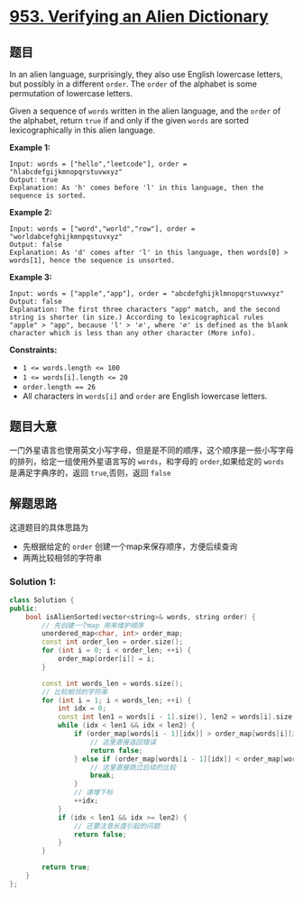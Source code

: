 # [953. Verifying an Alien Dictionary](https://leetcode.com/problems/verifying-an-alien-dictionary/)

## 题目

In an alien language, surprisingly, they also use English lowercase letters, but possibly in a different `order`. The `order` of the alphabet is some permutation of lowercase letters.

Given a sequence of `words` written in the alien language, and the `order` of the alphabet, return `true` if and only if the given `words` are sorted lexicographically in this alien language.

 

**Example 1:**

```
Input: words = ["hello","leetcode"], order = "hlabcdefgijkmnopqrstuvwxyz"
Output: true
Explanation: As 'h' comes before 'l' in this language, then the sequence is sorted.
```

**Example 2:**

```
Input: words = ["word","world","row"], order = "worldabcefghijkmnpqstuvxyz"
Output: false
Explanation: As 'd' comes after 'l' in this language, then words[0] > words[1], hence the sequence is unsorted.
```

**Example 3:**

```
Input: words = ["apple","app"], order = "abcdefghijklmnopqrstuvwxyz"
Output: false
Explanation: The first three characters "app" match, and the second string is shorter (in size.) According to lexicographical rules "apple" > "app", because 'l' > '∅', where '∅' is defined as the blank character which is less than any other character (More info).
```

 

**Constraints:**

- `1 <= words.length <= 100`
- `1 <= words[i].length <= 20`
- `order.length == 26`
- All characters in `words[i]` and `order` are English lowercase letters.

## 题目大意

一门外星语言也使用英文小写字母，但是是不同的顺序，这个顺序是一些小写字母的排列，给定一组使用外星语言写的 `words`，和字母的 `order`,如果给定的 `words` 是满足字典序的，返回 `true`,否则，返回 `false`

## 解题思路

这道题目的具体思路为

- 先根据给定的 `order` 创建一个map来保存顺序，方便后续查询
- 两两比较相邻的字符串

### Solution 1:


````c++
class Solution {
public:
    bool isAlienSorted(vector<string>& words, string order) {
        // 先创建一个map 用来维护顺序
        unordered_map<char, int> order_map;
        const int order_len = order.size();
        for (int i = 0; i < order_len; ++i) {
            order_map[order[i]] = i;
        }

        const int words_len = words.size();
        // 比较相邻的字符串
        for (int i = 1; i < words_len; ++i) {
            int idx = 0;
            const int len1 = words[i - 1].size(), len2 = words[i].size();
            while (idx < len1 && idx < len2) {
                if (order_map[words[i - 1][idx]] > order_map[words[i][idx]]) {
                    // 这里直接返回错误
                    return false;
                } else if (order_map[words[i - 1][idx]] < order_map[words[i][idx]]) {
                    // 这里直接跳过后续的比较
                    break;
                }
                // 递增下标
                ++idx;
            }
            if (idx < len1 && idx >= len2) {
                // 还要注意长度引起的问题
                return false;
            }
        }

        return true;
    }
};
````
